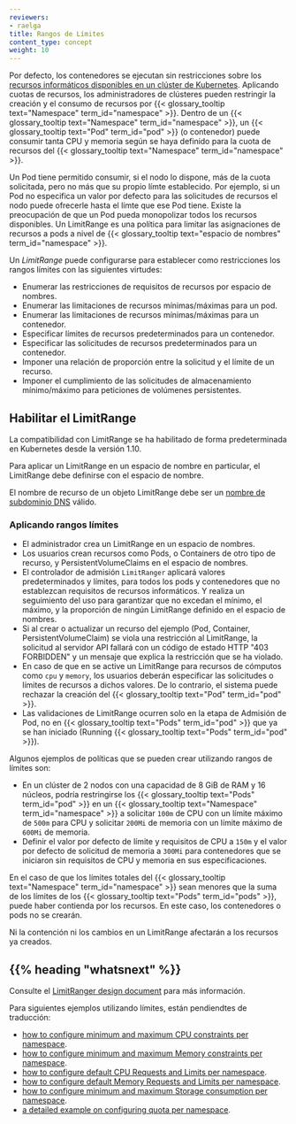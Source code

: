 ```yaml
---
reviewers:
- raelga
title: Rangos de Límites
content_type: concept
weight: 10
---
```


<!-- overview -->

Por defecto, los contenedores se ejecutan sin restricciones sobre los [recursos informáticos disponibles en un clúster de Kubernetes](/docs/concepts/configuration/manage-resources-containers/). Aplicando cuotas de recursos, los administradores de clústeres pueden restringir la creación y el consumo de recursos por {{< glossary_tooltip text="Namespace" term_id="namespace" >}}.
Dentro de un {{< glossary_tooltip text="Namespace" term_id="namespace" >}}, un {{< glossary_tooltip text="Pod" term_id="pod" >}} (o contenedor) puede consumir tanta CPU y memoria según se haya definido para la cuota de recursos del {{< glossary_tooltip text="Namespace" term_id="namespace" >}}.

Un Pod tiene permitido consumir, si el nodo lo dispone, más de la cuota solicitada, pero no más que su propio límte establecido.
Por ejemplo, si un Pod no especifica un valor por defecto para las solicitudes de recursos el nodo puede ofrecerle hasta el límte que ese Pod tiene.
Existe la preocupación de que un Pod pueda monopolizar todos los recursos disponibles. Un LimitRange es una política para limitar las asignaciones de recursos a pods a nivel de {{< glossary_tooltip text="espacio de nombres" term_id="namespace" >}}.

<!-- body -->

Un _LimitRange_ puede configurarse para establecer como restricciones los rangos límites con las siguientes virtudes:

- Enumerar las restricciones de requisitos de recursos por espacio de nombres.
- Enumerar las limitaciones de recursos mínimas/máximas para un pod.
- Enumerar las limitaciones de recursos mínimas/máximas para un contenedor.
- Especificar límites de recursos predeterminados para un contenedor.
- Especificar las solicitudes de recursos predeterminados para un contenedor.
- Imponer una relación de proporción entre la solicitud y el límite de un recurso.
- Imponer el cumplimiento de las solicitudes de almacenamiento mínimo/máximo para peticiones de volúmenes persistentes.

## Habilitar el LimitRange

La compatibilidad con LimitRange se ha habilitado de forma predeterminada en Kubernetes desde la versión 1.10.

Para aplicar un LimitRange en un espacio de nombre en particular, el LimitRange debe definirse con el espacio de nombre.

El nombre de recurso de un objeto LimitRange debe ser un
[nombre de subdominio DNS](/docs/concepts/overview/working-with-objects/names#dns-subdomain-names) válido.

### Aplicando rangos límites

- El administrador crea un LimitRange en un espacio de nombres.
- Los usuarios crean recursos como Pods, o Containers de otro tipo de recurso, y PersistentVolumeClaims en el espacio de nombres.
- El controlador de admisión `LimitRanger` aplicará valores predeterminados y límites, para todos los pods y contenedores que no establezcan requisitos de recursos informáticos. Y realiza un seguimiento del uso para garantizar que no excedan el mínimo, el máximo, y la proporción de ningún LimitRange definido en el espacio de nombres.
- Si al crear o actualizar un recurso del ejemplo (Pod, Container, PersistentVolumeClaim) se viola una restricción al LimitRange, la solicitud al servidor API fallará con un código de estado HTTP "403 FORBIDDEN" y un mensaje que explica la restricción que se ha violado.
- En caso de que en se active un LimitRange para recursos de cómputos como `cpu` y `memory`, los usuarios deberán especificar las solicitudes o límites de recursos a dichos valores. De lo contrario, el sistema puede rechazar la creación del {{< glossary_tooltip text="Pod" term_id="pod" >}}.
- Las validaciones de LimitRange ocurren solo en la etapa de Admisión de Pod, no en {{< glossary_tooltip text="Pods" term_id="pod" >}} que ya se han iniciado (Running {{< glossary_tooltip text="Pods" term_id="pod" >}}).

Algunos ejemplos de políticas que se pueden crear utilizando rangos de límites son:

- En un clúster de 2 nodos con una capacidad de 8 GiB de RAM y 16 núcleos, podría restringirse los {{< glossary_tooltip text="Pods" term_id="pod" >}} en un {{< glossary_tooltip text="Namespace" term_id="namespace" >}} a solicitar `100m` de CPU con un límite máximo de `500m` para CPU y solicitar `200Mi` de memoria con un límite máximo de `600Mi` de memoria.
- Definir el valor por defecto de límite y requisitos de CPU a `150m` y el valor por defecto de solicitud de memoria a `300Mi` para contenedores que se iniciaron sin requisitos de CPU y memoria en sus especificaciones.

En el caso de que los límites totales del {{< glossary_tooltip text="Namespace" term_id="namespace" >}} sean menores que la suma de los límites de los {{< glossary_tooltip text="Pods" term_id="pods" >}},
puede haber contienda por los recursos. En este caso, los contenedores o pods no se crearán.

Ni la contención ni los cambios en un LimitRange afectarán a los recursos ya creados.

## {{% heading "whatsnext" %}}

Consulte el [LimitRanger design document](https://git.k8s.io/community/contributors/design-proposals/resource-management/admission_control_limit_range.md) para más información.

Para siguientes ejemplos utilizando límites, están pendiendtes de traducción:

- [how to configure minimum and maximum CPU constraints per namespace](/docs/tasks/administer-cluster/manage-resources/cpu-constraint-namespace/).
- [how to configure minimum and maximum Memory constraints per namespace](/docs/tasks/administer-cluster/manage-resources/memory-constraint-namespace/).
- [how to configure default CPU Requests and Limits per namespace](/docs/tasks/administer-cluster/manage-resources/cpu-default-namespace/).
- [how to configure default Memory Requests and Limits per namespace](/docs/tasks/administer-cluster/manage-resources/memory-default-namespace/).
- [how to configure minimum and maximum Storage consumption per namespace](/docs/tasks/administer-cluster/limit-storage-consumption/#limitrange-to-limit-requests-for-storage).
- [a detailed example on configuring quota per namespace](/docs/tasks/administer-cluster/manage-resources/quota-memory-cpu-namespace/).
